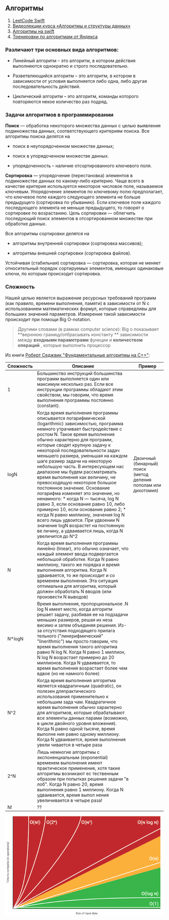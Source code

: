 ## Алгоритмы

1. [LeetCode Swift](https://github.com/TerryHuangHD/LeetCode-Swift#google)
2. [Видеолекции курса «Алгоритмы и структуры данных»](https://www.coursera.org/specializations/data-structures-algorithms/?utm_medium=institutions&utm_source=yandex&utm_campaign=yacademy)
3. [Алгоритмы на swift](https://github.com/sashakid/ios-guide/blob/master/Main/3_algorithms.md)
4. [Тренировки по алгоритмам от Яндекса](https://www.youtube.com/playlist?list=PL6Wui14DvQPySdPv5NUqV3i8sDbHkCKC5)

### Различают три основных вида алгоритмов:

* Линейный алгоритм – это алгоритм, в котором действия выполняются однократно и строго последовательно.

* Разветвляющийся алгоритм – это алгоритм, в котором в зависимости от условия выполняется либо одна, либо другая последовательность действий.

* Циклический алгоритм – это алгоритм, команды которого повторяются некое количество раз подряд.

### Задачи алгоритмов в программировании

**Поиск** — обработка некоторого множества данных с целью выявления подмножества данных, соответствующего критериям поиска. Все алгоритмы поиска делятся на

* поиск в неупорядоченном множестве данных;

* поиск в упорядоченном множестве данных.

* упорядоченность – наличие отсортированного ключевого поля.

**Сортировка** — упорядочение (перестановка) элементов в подмножестве данных по какому-либо критерию. Чаще всего в качестве критерия используется некоторое числовое поле, называемое ключевым. Упорядочение элементов по ключевому полю предполагает, что ключевое поле каждого следующего элемента не больше предыдущего (сортировка по убыванию). Если ключевое поле каждого последующего элемента не меньше предыдущего, то говорят о сортировке по возрастанию. Цель сортировки — облегчить последующий поиск элементов в отсортированном множестве при обработке данных.

Все алгоритмы сортировки делятся на

* алгоритмы внутренней сортировки (сортировка массивов);

* алгоритмы внешней сортировки (сортировка файлов).

Устойчивая (стабильная) сортировка — сортировка, которая не меняет относительный порядок сортируемых элементов, имеющих одинаковые ключи, по которым происходит сортировка.

### Сложность

Нашей целью является выражение ресурсных требований программ (как правило, времени выполнения, памяти) в зависимости от N с использованием математических формул, которые справедливы для большиих значений параметров. Измерение такой зависимости происходит при помощи Big O-notation.

> Другими словами (в рамках computer science): Big o показывает **верхнюю границу/отбрасывать константу ** зависимости между **входными параметрами** функции и **количеством операций** , которые выполнить процессор

Из книги [Роберт Седжвик "Фундаментальные алгоритмы на C++"](https://vk.com/wall-101965347_98371):

| Сложность | Описание | Пример | 
|------------|------------|------------|
| 1 | Большинство инструкций большинства программ выполняется один или максимум несколько раз. Если все инструкции программы обладают этим свойством, мы говорим, что время выполнения программы постоянно (constant). | |
| logN | Когда время выполнения программы описывается логарифмической (logarithmic) зависимостью, программа немного утрачивает быстродействие с ростом N. Такое время выполнения обычно характерно для программ, которые сводят крупную задачу к некоторой последовательности задач меньшего размера, уменьшая на каждом шаге размер задачи на некоторую небольшую часть. В интересующем нас диапазоне мы будем рассматривать время выполнения как величину, не превосходящую некоторое большое постоянное значение. Основание логарифма изменяет это значение, но ненамного: * когда N — тысяча, log N равно 3, если основание равно 10, либо примерно 10, если основание равно 2; * когда N равно миллиону, значения log N всего лишь удвоится. При удвоении N значение logN возрастет на постоянную ве личину, а удваивается лишь, когда N увеличится до N^2 | Двоичный (бинарный) поиск (метод деления пополам или дихотомия) |
| N |Когда время выполнения программы линейно (linear), это обычно означает, что каждый элемент ввода подвергается небольшой обработке. Когда N равно миллиону, такого же порядка и время выполнения алгоритма. Когда N удваивается, то же происходит и со временем выполнения. Эта ситуация оптимальна для алгоритма, который должен обработать N вводов (или произвести N выводов)| |
| N*logN | Время выполнения, пропорциональное .N log N имеет место, когда алгоритм решает задачу, разбивая ее на подзадачи меньших размеров, решая их неза висимо и затем объединяя решения. Из-за отсутствия подходящего прилага тельного ("линерифмический" "linerithmic") мы просто говорим, что время выполнения такого алгоритма равно N log N. Когда N равно 1 миллион, N log N возрастает примерно до 20 миллионов. Когда N удваивается, то время выполнения возрастает более чем вдвое (но не намного более) | |
| N^2 | Когда время выполнения алгоритма является квадратичным (quadratic), он полезен дляпрактического использования применительно к небольшим зада чам. Квадратичное время выполнения обычно характерно для алгоритмов, которые обрабатывают все элементы данных парами (возможно, в цикле двойного уровня вложения). Когда N равно одной тысяче, время выполне ния равно одному миллиону. Когда N удваивается, время выполнения увели чивается в четыре раза | |
| 2^N | Лишь немногие алгоритмы с экспоненциальным (exponential) временем выполнения имеют практическое применение, хотя такие алгоритмы возникают ес тественным образом при попытках решения задачи "в лоб". Когда N равно 20, время выполнения равно 1 миллиону. Когда N удваивается, время выпол нения увеличивается в четыре раза! | 
| N! | ?? | |


![BigO](https://github.com/eldaroid/pictures/blob/master/iOSWiki/Algoritms/BigONotaion.png?raw=true)

